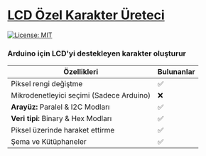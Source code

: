 # [LCD Özel Karakter Üreteci](https://projedefteri.tk/araclar/lcd-karakter-olusturucu/)
[![License: MIT](https://img.shields.io/badge/License-MIT-green.png)](https://github.com/yunusemreaydinli/LCD-Character-Creator/blob/main/LICENSE)

### Arduino için LCD'yi destekleyen karakter oluşturur


| Özellikleri | Bulunanlar |
| ------- | --------- |
| Piksel rengi değiştme	 | ✅ |
| Mikrodenetleyici seçimi (Sadece Arduino) | ❌ |
| **Arayüz:** Paralel & I2C Modları | ✅ |
| **Veri tipi:** Binary & Hex Modları | ✅ |
| Piksel üzerinde haraket ettirme | ✅ |
| Şema ve Kütüphaneler | ✅ |


